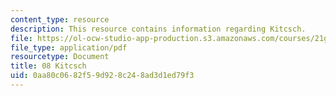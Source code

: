 ```yaml
---
content_type: resource
description: This resource contains information regarding Kitcsch.
file: https://ol-ocw-studio-app-production.s3.amazonaws.com/courses/21g-031j-topics-in-the-avant-garde-in-literature-and-cinema-spring-2003/0aa80c0682f59d928c248ad3d1ed79f3_MIT21G_031JS03_8kitcsch.pdf
file_type: application/pdf
resourcetype: Document
title: 08 Kitcsch
uid: 0aa80c06-82f5-9d92-8c24-8ad3d1ed79f3
---
```

